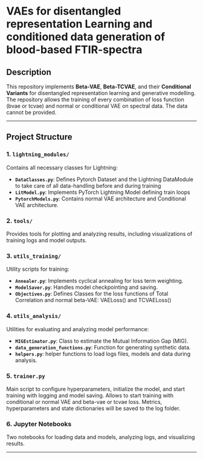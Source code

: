 # VAEs for disentangled representation Learning and conditioned data generation of blood-based FTIR-spectra

## Description  
This repository implements **Beta-VAE**, **Beta-TCVAE**, and their **Conditional Variants** for disentangled representation learning and generative modelling.
The repository allows the training of every combination of loss function (bvae or tcvae) and normal or conditional VAE on spectral data. The data cannot be provided.

---

## Project Structure  

### **1. `lightning_modules/`**  
Contains all necessary classes for Lightning:  
- **`DataClasses.py`**: Defines Pytorch Dataset and the Lightning DataModule to take care of all data-handling before and during training  
- **`LitModel.py`**: Implements PyTorch Lightning Model defining train loops
- **`PytorchModels.py`**: Contains normal VAE architecture and Conditional VAE architecture.

### **2. `tools/`**  
Provides tools for plotting and analyzing results, including visualizations of training logs and model outputs.  

### **3. `utils_training/`**  
Utility scripts for training:  
- **`Annealer.py`**: Implements cyclical annealing for loss term weighting.  
- **`ModelSaver.py`**: Handles model checkpointing and saving.  
- **`Objectives.py`**: Defines Classes for the loss functions of Total Correlation and normal beta-VAE: VAELoss() and TCVAELoss()

### **4. `utils_analysis/`**  
Utilities for evaluating and analyzing model performance:  
- **`MIGEstimator.py`**: Class to estimate the Mutual Information Gap (MIG).  
- **`data_generation_functions.py`**: Function for generating synthetic data.  
- **`helpers.py`**: helper functions to load logs files, models and data during analysis.  

### **5. `trainer.py`**  
Main script to configure hyperparameters, initialize the model, and start training with logging and model saving.
Allows to start training with conditional or normal VAE and beta-vae or tcvae loss. Metrics, hyperparameters and state dictionaries
will be saved to the log folder.

### **6. Jupyter Notebooks**  
Two notebooks for loading data and models, analyzing logs, and visualizing results.  

---
